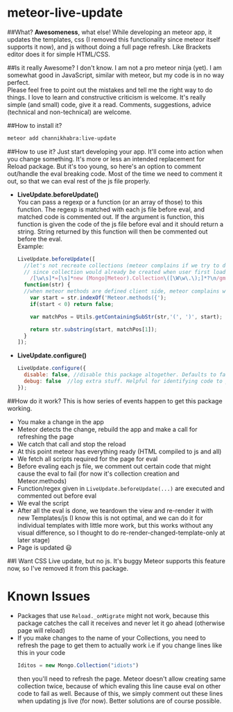 meteor-live-update
==================

##What?
**Awesomeness**, what else!
While developing an meteor app, it updates the templates, css (I removed this functionality since meteor itself supports it now), and js without doing a full page refresh. Like Brackets editor does it for simple HTML/CSS.

##Is it really Awesome?
I don't know. I am not a pro meteor ninja (yet). I am somewhat good in JavaScript, similar with meteor, but my code is in no way perfect.  
Please feel free to point out the mistakes and tell me the right way to do things. I love to learn and constructive criticism is welcome. It's really simple (and small) code, give it a read. Comments, suggestions, advice (technical and non-technical) are welcome.

##How to install it?
```sh
meteor add channikhabra:live-update
```

##How to use it?
Just start developing your app. It'll come into action when you change something. It's more or less an intended replacement for Reload package. But it's too young, so here's an option to comment out/handle the eval breaking code. Most of the time we need to comment it out, so that we can eval rest of the js file properly.

* **LiveUpdate.beforeUpdate()**  
  You can pass a regexp or a function (or an array of those) to this function. The regexp is matched with each js file before eval, and matched code is commented out. If the argument is function, this function is given the code of the js file before eval and it should return a string. String returned by this function will then be commented out before the eval.  
  Example:
  ```js
  LiveUpdate.beforeUpdate([
    //let's not recreate collections (meteor complains if we try to do so). We can comment it out
    // since collection would already be created when user first loads the app
      /[\w\s]*=[\s]*new (Mongo|Meteor).Collection\([\W\w\.\);]*?\n/gm,
    function(str) {
    //when meteor methods are defined client side, meteor complains when we eval these. So let's comment them out too
      var start = str.indexOf('Meteor.methods({');
      if(start < 0) return false;

      var matchPos = Utils.getContainingSubStr(str,'(', ')', start);

      return str.substring(start, matchPos[1]);
    }
  ]);
  ```
  
* **LiveUpdate.configure()**
  ```js
  LiveUpdate.configure({
    disable: false, //disable this package altogether. Defaults to false
    debug: false  //log extra stuff. Helpful for identifying code to put in LiveUpdate.beforeUpdate() to prevent LiveUpdate from breaking in your app
  });
  ```

##How do it work?
This is how series of events happen to get this package working.

* You make a change in the app
* Meteor detects the change, rebuild the app and make a call for refreshing the page
* We catch that call and stop the reload
* At this point meteor has everything ready (HTML compiled to js and all)
* We fetch all scripts required for the page for eval
* Before evaling each js file, we comment out certain code that might cause the eval to fail (for now it's collection creation and Meteor.methods)
* Function/regex given in `LiveUpdate.beforeUpdate(...)` are executed and commented out before eval
* We eval the script
* After all the eval is done, we teardown the view and re-render it with new Templates/js (I know this is not optimal, and we can do it for individual templates with little more work, but this works without any visual difference, so I thought to do re-render-changed-template-only at later stage)
* Page is updated 😃

##I Want CSS Live update, but no js. It's buggy
Meteor supports this feature now, so I've removed it from this package.

# Known Issues
* Packages that use `Reload._onMigrate` might not work, because this package catches the call it receives and never let it go ahead (otherwise page will reload)
* If you make changes to the name of your Collections, you need to refresh the page to get them to actually work
  i.e if you change lines like this in your code
  ```javascript
  Iditos = new Mongo.Collection("idiots")
  ```
  then you'll need to refresh the page. Meteor doesn't allow creating same collection twice, because of which evaling this line cause eval on other code to fail as well. Because of this, we simply comment out these lines when updating js live (for now). Better solutions are of course possible.
